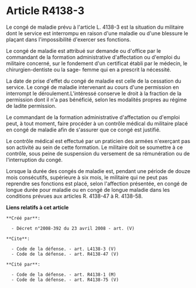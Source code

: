# Article R4138-3

Le congé de maladie prévu à l'article L. 4138-3 est la situation du militaire dont le service est interrompu en raison d'une
maladie ou d'une blessure le plaçant dans l'impossibilité d'exercer ses fonctions. 

Le congé de maladie est attribué sur demande ou d'office par le commandant de la formation administrative d'affectation ou
d'emploi du militaire concerné, sur le fondement d'un certificat établi par le médecin, le chirurgien-dentiste ou la sage-
femme qui en a prescrit la nécessité. 

La date de prise d'effet du congé de maladie est celle de la cessation du service. Le congé de maladie intervenant au cours
d'une permission en interrompt le déroulement.L'intéressé conserve le droit à la fraction de la permission dont il n'a pas
bénéficié, selon les modalités propres au régime de ladite permission. 

Le commandant de la formation administrative d'affectation ou d'emploi peut, à tout moment, faire procéder à un contrôle
médical du militaire placé en congé de maladie afin de s'assurer que ce congé est justifié. 

Le contrôle médical est effectué par un praticien des armées n'exerçant pas son activité au sein de cette formation. Le
militaire doit se soumettre à ce contrôle, sous peine de suspension du versement de sa rémunération ou de l'interruption du
congé. 

Lorsque la durée des congés de maladie est, pendant une période de douze mois consécutifs, supérieure à six mois, le
militaire qui ne peut pas reprendre ses fonctions est placé, selon l'affection présentée, en congé de longue durée pour
maladie ou en congé de longue maladie dans les conditions prévues aux articles R. 4138-47 à R. 4138-58.

**Liens relatifs à cet article**

	**Créé par**:

	  - Décret n°2008-392 du 23 avril 2008 - art. (V)

	**Cite**:

	  - Code de la défense. - art. L4138-3 (V)
	  - Code de la défense. - art. R4138-47 (V)

	**Cité par**:

	  - Code de la défense. - art. R4138-1 (M)
	  - Code de la défense. - art. R4138-75 (V)
